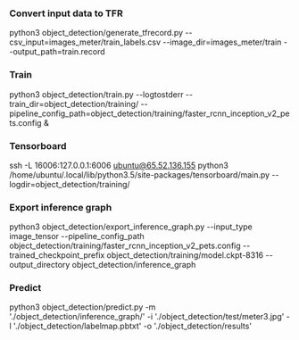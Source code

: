 ### Convert input data to TFR
python3 object_detection/generate_tfrecord.py --csv_input=images_meter/train_labels.csv --image_dir=images_meter/train --output_path=train.record

### Train
python3 object_detection/train.py --logtostderr --train_dir=object_detection/training/ --pipeline_config_path=object_detection/training/faster_rcnn_inception_v2_pets.config &

### Tensorboard
ssh -L 16006:127.0.0.1:6006 ubuntu@65.52.136.155
python3 /home/ubuntu/.local/lib/python3.5/site-packages/tensorboard/main.py --logdir=object_detection/training/

### Export inference graph
python3 object_detection/export_inference_graph.py --input_type image_tensor --pipeline_config_path object_detection/training/faster_rcnn_inception_v2_pets.config --trained_checkpoint_prefix object_detection/training/model.ckpt-8316 --output_directory object_detection/inference_graph

### Predict
python3 object_detection/predict.py -m './object_detection/inference_graph/' -i './object_detection/test/meter3.jpg' -l './object_detection/labelmap.pbtxt' -o './object_detection/results'

